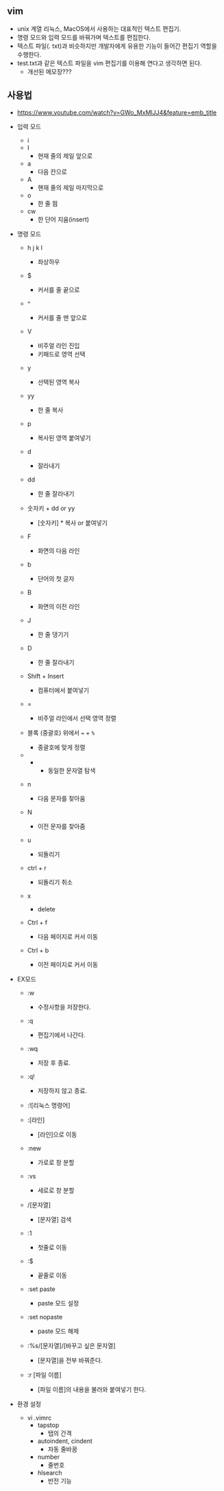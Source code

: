 ## vim

* unix 계열 리눅스,  MacOS에서 사용하는 대표적인 텍스트 편집기.
* 명령 모드와 입력 모드를 바꿔가며 텍스트를 편집한다.
* 텍스트 파일(. txt)과 비슷하지만 개발자에게 유용한 기능이 들어간 편집기 역할을 수행한다.
* test.txt과 같은 텍스트 파일을 vim 편집기를 이용해 연다고 생각하면 된다. 
    - 개선된 메모장???

## 사용법

* https://www.youtube.com/watch?v=GWo_MxMlJJ4&feature=emb_title

* 입력 모드 
    - i
    - I
        - 현재 줄의 제일 앞으로
    - a
        - 다음 칸으로
    - A
        - 핸재 줄의 제일 마지막으로
    - o
        - 한 줄 띔
    - cw
        - 한 단어 지움(insert) 
* 명령 모드
    - h j k l
        - 좌상하우
    - $
        - 커서를 줄 끝으로
    - ^
        - 커서를 줄 맨 앞으로
    - V
        - 비주얼 라인 진입
        - 키패드로 영역 선택
    - y
        - 선택된 영역 복사
    - yy
        - 한 줄 복사
    - p
        - 복사된 영역 붙여넣기
    - d
        - 잘라내기
    - dd
        - 한 줄 잘라내기
    - 숫자키 + dd or yy
        - [숫자키] * 복사 or 붙여넣기
    - F
        - 화면의 다음 라인
    - b
        - 단어의 첫 글자
    - B
        - 화면의 이전 라인
    - J
        - 한 줄 댕기기
    - D
        - 한 줄 잘라내기
    - Shift + Insert
        - 컴퓨터에서 붙여넣기
    - =
        - 비주얼 라인에서 선택 영역 정렬
    - 블록 (중괄호) 위에서 `=` + `%`
        - 중괄호에 맞게 정렬
    - *
        - 동일한 문자열 탐색

    - n
        - 다음 문자를 찾아움
    - N
        - 이전 문자를 찾아줌
    - u
        - 되돌리기
    - ctrl + r
        - 되돌리기 취소
    - x
        - delete
    - Ctrl + f
        - 다음 페이지로 커서 이동
    - Ctrl + b
        - 이전 페이지로 커서 이동
    
* EX모드
    - :w
        - 수정사항을 저장한다.
    - :q
        - 편집기에서 나간다.
    - :wq
        - 저장 후 종료.
    - :q!
        - 저장하지 않고 종료.
    - :![리눅스 명령어]

    - :[라인]
        - [라인]으로 이동
    - :new
        - 가로로 창 분할
    - :vs
        - 세로로 창 분할
    - /[문자열]
        - [문자열] 검색
    - :1
        - 첫줄로 이동
    - :$
        - 끝줄로 이동
    - :set paste
        - paste 모드 설정
    - :set nopaste
        - paste 모드 해제
    - :%s/[문자열]/[바꾸고 싶은 문자열]
        - [문자열]을 전부 바꿔준다.
    - :r [파일 이름]
        - [파일 이름]의 내용을 불러와 붙여넣기 한다.

* 환경 설정
    - vi .vimrc
        - tapstop
            - 탭의 간격
        - autoindent, cindent
            - 자동 줄바꿈
        - number
            - 줄번호
        - hlsearch
            - 반전 기능 
